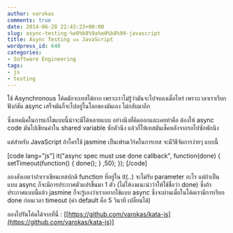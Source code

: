 ```yaml
---
author: varokas
comments: true
date: 2014-06-28 22:43:23+00:00
slug: async-testing-%e0%b8%9a%e0%b8%99-javascript
title: Async Testing บน JavaScript
wordpress_id: 640
categories:
- Software Engineering
tags:
- js
- testing
---
```


ใช้ Asynchronous โค้ดมักจะเทสได้ยาก เพราะเราไม่รู้ว่ามันจะไปจบลงเมื่อไหร่ เพราะเวลาเราเรียกฟังก์ชัน async เสร็จมันก็จะไปอยู่ในโลกของมันเอง ไม่กลับมาอีก

<!--more-->ซึ่งเทคนิคในการแก้ไขแบบนี้น่าจะมีได้หลายแบบ อย่างนึงที่คิดออกและเคยทำคือ ต้องให้ async code มันไปเขียนค่าใน shared variable ซักตัวนึง แล้วก็ให้เทสมันเช็คหลังจากรอไปซักพักนึง

แต่สำหรับ JavaScript ถ้าใครใช้ jasmine เป็นเฟรมเวิร์คในการเทส จะมีวิธีจัดการง่ายๆ แบบนี้

[code lang="js"]
it("async spec must use done callback", function(done) {
  setTimeout(function() {
    done();
  }
  ,50);
});
[/code]

ลองสังเกตว่าถ้าเราเขียนเทสปกติ function ที่อยู่ใน it(..) จะไม่รับ parameter อะไร แต่ถ้าเป็นแบบ async ก็จะมีการประกาศตัวแปรขึ้นมา 1 ตัว (ไม่ให้งงแนะนำว่าให้ใช้ชื่อว่า done) ซึ่งถ้าประกาศแบบนี้แล้ว jasmine ก็จะรู้เองว่าเราอยากใช้แบบ async ซึ่งจะผ่านเมื่อในโค้ดเรามีการเรียก done ก่อนเวลา timeout (ค่า default คือ 5 วินาที เปลี่ยนได้)

ลองไปรันโค้ดได้จากที่นี่ : [[https://github.com/varokas/kata-js](https://github.com/varokas/kata-js)]
